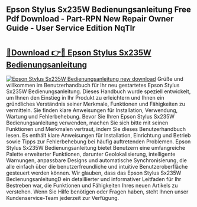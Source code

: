 ## Epson Stylus Sx235W Bedienungsanleitung Free Pdf Download - Part-RPN New Repair Owner Guide - User Service Edition NqTlr

# <h2><a href="http://df5mnu.blite.top/?on=Epson+Stylus+Sx235W+Bedienungsanleitung">🔗Download 👉🔴 Epson Stylus Sx235W Bedienungsanleitung</a></h2>

[![Epson Stylus Sx235W Bedienungsanleitung new download](https://i.imgur.com/lujVjoI.png)](http://df5mnu.blite.top/?on=Epson+Stylus+Sx235W+Bedienungsanleitung)
Grüße und willkommen im Benutzerhandbuch für Ihr neu gestartetes Epson Stylus Sx235W Bedienungsanleitung. Dieses Handbuch wurde speziell entwickelt, um Ihnen den Einstieg in Ihr Produkt zu erleichtern und Ihnen ein gründliches Verständnis seiner Merkmale, Funktionen und Fähigkeiten zu vermitteln. Sie finden klare Anweisungen für Installation, Verwendung, Wartung und Fehlerbehebung. Bevor Sie Ihren Epson Stylus Sx235W Bedienungsanleitung verwenden, machen Sie sich bitte mit seinen Funktionen und Merkmalen vertraut, indem Sie dieses Benutzerhandbuch lesen. Es enthält klare Anweisungen für Installation, Einrichtung und Betrieb sowie Tipps zur Fehlerbehebung bei häufig auftretenden Problemen. Epson Stylus Sx235W Bedienungsanleitung bietet Benutzern eine umfangreiche Palette erweiterter Funktionen, darunter Geolokalisierung, intelligente Warnungen, anpassbare Designs und automatische Synchronisierung, die alle einfach über die benutzerfreundliche und intuitive Benutzeroberfläche gesteuert werden können. Wir glauben, dass das Epson Stylus Sx235W BedienungsanleitungD ein detaillierter und informativer Leitfaden für Ihr Bestreben war, die Funktionen und Fähigkeiten Ihres neuen Artikels zu verstehen. Wenn Sie Hilfe benötigen oder Fragen haben, steht Ihnen unser Kundenservice-Team jederzeit zur Verfügung.
